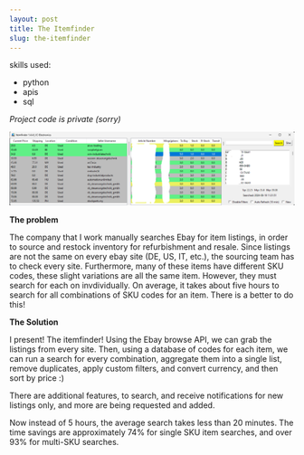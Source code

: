 ```yaml
---
layout: post
title: The Itemfinder
slug: the-itemfinder
---
```


skills used:
- python
- apis
- sql

*Project code is private (sorry)*

![Itemfinder tool picture](assets/images/projects/itemfinder.png)

**The problem**

The company that I work manually searches Ebay for item listings, in order to source and restock inventory for refurbishment and resale. Since listings are not the same on every ebay site (DE, US, IT, etc.), the sourcing team has to check every site. Furthermore, many of these items have different SKU codes, these slight variations are all the same item. However, they must search for each on invdividually. On average, it takes about five hours to search for all combinations of SKU codes for an item. There is a better to do this!

**The Solution**

I present! The itemfinder! Using the Ebay browse API, we can grab the listings from every site. Then, using a database of codes for each item, we can run a search for every combination, aggregate them into a single list, remove duplicates, apply custom filters, and convert currency, and then sort by price :)

There are additional features, to search, and receive notifications for new listings only, and more are being requested and added.

Now instead of 5 hours, the average search takes less than 20 minutes. The time savings are approximately 74% for single SKU item searches, and over 93% for multi-SKU searches.